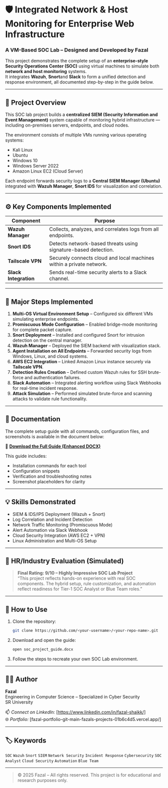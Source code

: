 # 🛡️ Integrated Network & Host Monitoring for Enterprise Web Infrastructure

### A VM-Based SOC Lab – Designed and Developed by **Fazal**

This project demonstrates the complete setup of an **enterprise-style Security Operations Center (SOC)** using virtual machines to simulate both **network and host monitoring** systems.  
It integrates **Wazuh**, **Snort**and **Slack** to form a unified detection and response environment, all documented step-by-step in the guide below.

---

## 📘 Project Overview

This SOC lab project builds a **centralized SIEM (Security Information and Event Management)** system capable of monitoring hybrid infrastructure — including on-premises servers, endpoints, and cloud nodes.

The environment consists of multiple VMs running various operating systems:
- Kali Linux
- Ubuntu
- Windows 10
- Windows Server 2022
- Amazon Linux EC2 (Cloud Server)

Each endpoint forwards security logs to a **Central SIEM Manager (Ubuntu)** integrated with **Wazuh Manager**, **Snort IDS** for visualization and correlation.

---

## ⚙️ Key Components Implemented

| Component | Purpose |
|------------|----------|
| **Wazuh Manager** | Collects, analyzes, and correlates logs from all endpoints. |
| **Snort IDS** | Detects network-based threats using signature-based detection. |
| **Tailscale VPN** | Securely connects cloud and local machines within a private network. |
| **Slack Integration** | Sends real-time security alerts to a Slack channel. |

---

## 🧩 Major Steps Implemented

1. **Multi-OS Virtual Environment Setup** – Configured six different VMs simulating enterprise endpoints.  
2. **Promiscuous Mode Configuration** – Enabled bridge-mode monitoring for complete packet capture.  
3. **Snort Deployment** – Installed and configured Snort for intrusion detection on the central manager.  
4. **Wazuh Manager** – Deployed the SIEM backend with visualization stack.  
5. **Agent Installation on All Endpoints** – Forwarded security logs from Windows, Linux, and cloud systems.  
6. **AWS EC2 Integration** – Linked Amazon Linux instance securely via **Tailscale VPN**.  
7. **Detection Rules Creation** – Defined custom Wazuh rules for SSH brute-force and authentication failures.  
8. **Slack Automation** – Integrated alerting workflow using Slack Webhooks for real-time incident response.  
9. **Attack Simulation** – Performed simulated brute-force and scanning attacks to validate rule functionality.

---

## 📄 Documentation

The complete setup guide with all commands, configuration files, and screenshots is available in the document below:

📘 **[Download the Full Guide (Enhanced DOCX)](.)**

This guide includes:
- Installation commands for each tool  
- Configuration snippets  
- Verification and troubleshooting notes  
- Screenshot placeholders for clarity

---

## 💡 Skills Demonstrated

- SIEM & IDS/IPS Deployment (Wazuh + Snort)  
- Log Correlation and Incident Detection  
- Network Traffic Monitoring (Promiscuous Mode)  
- Alert Automation via Slack Webhook  
- Cloud Security Integration (AWS EC2 + VPN)  
- Linux Administration and Multi-OS Setup  

---

## 🧠 HR/Industry Evaluation (Simulated)

> **Final Rating: 9/10 – Highly Impressive SOC Lab Project**  
> “This project reflects hands-on experience with real SOC components. The hybrid setup, rule customization, and automation reflect readiness for Tier-1 SOC Analyst or Blue Team roles.”

---

## 🚀 How to Use

1. Clone the repository:  
   ```bash
   git clone https://github.com/<your-username>/<your-repo-name>.git
   ```

2. Download and open the guide:  
   ```bash
   open soc_project_guide.docx
   ```

3. Follow the steps to recreate your own SOC Lab environment.

---

## 🧑‍💻 Author

**Fazal**  
Engineering in Computer Science – Specialized in Cyber Security  
SR University  

📫 *Connect on LinkedIn:* [https://www.linkedin.com/in/fazal-shaikk/]  
🌐 *Portfolio:* [fazal-portfolio-git-main-fazals-projects-01b6c4d5.vercel.app/]

---

## 🏷️ Keywords

`SOC` `Wazuh` `Snort` `SIEM` `Network Security` `Incident Response` `Cybersecurity` `SOC Analyst` `Cloud Security` `Automation` `Blue Team`

---

> © 2025 Fazal – All rights reserved. This project is for educational and research purposes only.

